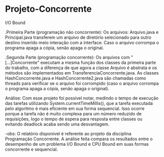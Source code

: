 # Projeto-Concorrente
I/O Bound

.Primeira Parte (programação não concorrente):
  Os arquivos: Arquivo.java e Principal.java transferem um arquivo de diretório selecionado para outro destino inserido meio interação com a interface. Caso o arquivo corrompa o programa apaga a cópia, senão apaga o original.

 .Segunda Parte (programação concorrente): 
  Os arquivos com "[...]Concorrente" executam a mesma função dos classes da primeira parte do trabalho, com a diferença de que agora a classe Arquivo é abstrata e os métodos são implementados em TransferenciaConcorrente.java. As classes HashConcorrente.java e HashConcorrente2.java são chamadas como threads para verificar se o arquivo foi corrompido (caso o arquivo corrompa o programa apaga a cópia, senão apaga o original).

Análise: Com esse projeto foi possível notar, medindo o tempo de execução das tarefas utilizando System.currentTimeMillis(), que a tarefa executada pelo algoritmo é mais eficiente em sua forma sequencial. Isso ocorre porque a tarefa não é muito complexa para um número reduzido de requisições, logo o tempo de espera para resposta entre classes ou evitando deadlock acaba sendo uma desvantagem.

-obs: O relatório disponível é referente ao projeto da disciplina Programação Concorrente. A análise feita compara os resultados entre o desempenho de um problema I/O Bound e CPU Bound em suas formas concorrente e sequencial.
